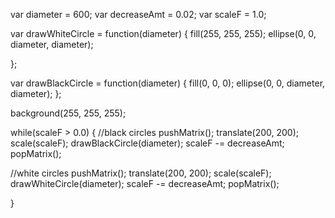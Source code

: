 var diameter = 600;
var decreaseAmt = 0.02;
var scaleF = 1.0;


var drawWhiteCircle = function(diameter) {
fill(255, 255, 255);
ellipse(0, 0, diameter, diameter);

};

var drawBlackCircle = function(diameter) {
fill(0, 0, 0);
ellipse(0, 0, diameter, diameter);
};

background(255, 255, 255);

while(scaleF > 0.0) {
//black circles
pushMatrix();
translate(200, 200);
scale(scaleF);
drawBlackCircle(diameter);
scaleF -= decreaseAmt;
popMatrix();

//white circles
pushMatrix();
translate(200, 200);
scale(scaleF);
drawWhiteCircle(diameter);
scaleF -= decreaseAmt;
popMatrix();

}
